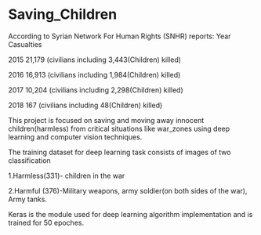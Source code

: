 # Saving_Children
According to Syrian Network For Human Rights (SNHR) reports:
Year Casualties

2015 21,179 (civilians including 3,443(Children) killed)

2016 16,913 (civilians including 1,984(Children) killed)

2017 10,204 (civilians including 2,298(Children) killed)

2018 167 (civilians including 48(Children) killed)

This project is focused on saving and moving away innocent children(harmless) from critical situations like war_zones using deep learning and computer vision techniques.

The training dataset for deep learning task consists of images of two classification

1.Harmless(331)- children in the war

2.Harmful (376)-Military weapons, army soldier(on both sides of the war), Army tanks.

Keras is the module used for deep learning algorithm implementation and is trained for 50 epoches.


